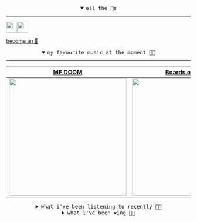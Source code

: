 <details open>

<summary align="center"><samp>all the 🥚s</samp></summary>
<hr />

<a href="https://github.com/pvinis"><img src="https://avatars.githubusercontent.com/u/100233?s=90&v=4" width="30" height="30" /><a href="https://github.com/maxPugh"><img src="https://avatars.githubusercontent.com/u/46350013?s=90&u=52a601eaa2d272b35477d096fe782ebf0a8a1f68&v=4" width="30" height="30" />

<samp><a href="https://github.com/bitttttten/bitttttten/stargazers">become an 🥚</a></samp>

</details>

<details open>

<summary align="center"><samp>my favourite music at the moment 🎵🎶</samp></summary>
<hr />

<!-- toc -->

| [MF DOOM](https://open.spotify.com/artist/2pAWfrd7WFF3XhVt9GooDL)                                                                                                | [Boards of Canada](https://open.spotify.com/artist/2VAvhf61GgLYmC6C8anyX1)                                                                                       | [Four Tet](https://open.spotify.com/artist/7Eu1txygG6nJttLHbZdQOh)                                                                                               | [CZARFACE](https://open.spotify.com/artist/4John8fJ3LKqFho0pselVr)                                                                                               |
| ---------------------------------------------------------------------------------------------------------------------------------------------------------------- | ---------------------------------------------------------------------------------------------------------------------------------------------------------------- | ---------------------------------------------------------------------------------------------------------------------------------------------------------------- | ---------------------------------------------------------------------------------------------------------------------------------------------------------------- |
| [<img src="https://i.scdn.co/image/ab6761610000e5eb3e9a6caa41a80b9238a49784" width="320" height="auto">](https://open.spotify.com/artist/2pAWfrd7WFF3XhVt9GooDL) | [<img src="https://i.scdn.co/image/c0b33a8d211600d70dcda3077d6a582da34321b0" width="320" height="auto">](https://open.spotify.com/artist/2VAvhf61GgLYmC6C8anyX1) | [<img src="https://i.scdn.co/image/ab6761610000e5eb84e29d09b4917bec2700a0d7" width="320" height="auto">](https://open.spotify.com/artist/7Eu1txygG6nJttLHbZdQOh) | [<img src="https://i.scdn.co/image/ab6761610000e5eb6eb6199d9cfa297bfe590e3f" width="320" height="auto">](https://open.spotify.com/artist/4John8fJ3LKqFho0pselVr) |

<!-- tocstop -->

</details>

<details>

<summary align="center"><samp>what i've been listening to recently 🎵🎶</samp></summary>
<hr />

<!-- toc -->

| [Moondancer<br />Boris Brejcha](https://open.spotify.com/track/541jLF5Yu9QIVmcY48CJhX)                                                                          | [Three Excited Nuclei of Lutet…<br />Radioactive Orchestra, Axel B…](https://open.spotify.com/track/7nzJAcTxi8DZ7PcvArRPMw)                                     | [Embrace<br />Ex Confusion](https://open.spotify.com/track/02hvBuS3QTjSudOHAzC3ux)                                                                              | [falling snow on a silent night<br />Poemme](https://open.spotify.com/track/5JmH18cQBhSBwkA4rYICZX)                                                             |
| --------------------------------------------------------------------------------------------------------------------------------------------------------------- | --------------------------------------------------------------------------------------------------------------------------------------------------------------- | --------------------------------------------------------------------------------------------------------------------------------------------------------------- | --------------------------------------------------------------------------------------------------------------------------------------------------------------- |
| [<img src="https://i.scdn.co/image/ab6761610000e5eb33c9b5dcc05194199aa68410" width="320" height="auto">](https://open.spotify.com/track/541jLF5Yu9QIVmcY48CJhX) | [<img src="https://i.scdn.co/image/ab67616d0000b2736cf92b6ee3f07546a8e69eff" width="320" height="auto">](https://open.spotify.com/track/7nzJAcTxi8DZ7PcvArRPMw) | [<img src="https://i.scdn.co/image/ab6761610000e5eb93c29a46daeee992ce1b64cc" width="320" height="auto">](https://open.spotify.com/track/02hvBuS3QTjSudOHAzC3ux) | [<img src="https://i.scdn.co/image/ab6761610000e5eb7f21142ec6071f17328342a3" width="320" height="auto">](https://open.spotify.com/track/5JmH18cQBhSBwkA4rYICZX) |

<!-- tocstop -->

</details>

<details>

<summary align="center"><samp>what i've been ❤️ing 🎵🎶</samp></summary>
<hr />

<!-- toc -->

| [Hizou<br />Four Hands](https://open.spotify.com/album/0XVlOSm2rHjPusUX0MxJmD)                                                                                  | [Visit Croatia<br />Alabaster DePlume](https://open.spotify.com/album/3r7uewN5Gf2WEqeZh7F5af)                                                                   | [Natural<br />Logic1000, Big Ever](https://open.spotify.com/album/04iCbI7QFhcTtzRAvNBBQM)                                                                       | [The Leanover<br />Life Without Buildings](https://open.spotify.com/album/1c7eigkoEcDAKKhkajY3Br)                                                               |
| --------------------------------------------------------------------------------------------------------------------------------------------------------------- | --------------------------------------------------------------------------------------------------------------------------------------------------------------- | --------------------------------------------------------------------------------------------------------------------------------------------------------------- | --------------------------------------------------------------------------------------------------------------------------------------------------------------- |
| [<img src="https://i.scdn.co/image/ab67616d0000b2738bbf11cfb629144f70591744" width="320" height="auto">](https://open.spotify.com/album/0XVlOSm2rHjPusUX0MxJmD) | [<img src="https://i.scdn.co/image/ab67616d0000b273d025a331be68053b892dfb81" width="320" height="auto">](https://open.spotify.com/album/3r7uewN5Gf2WEqeZh7F5af) | [<img src="https://i.scdn.co/image/ab67616d0000b273fd819baccdaa23ea6cf01b4c" width="320" height="auto">](https://open.spotify.com/album/04iCbI7QFhcTtzRAvNBBQM) | [<img src="https://i.scdn.co/image/ab67616d0000b273f557471eedfbd9a7ab55d75b" width="320" height="auto">](https://open.spotify.com/album/1c7eigkoEcDAKKhkajY3Br) |

<!-- tocstop -->

</details>
